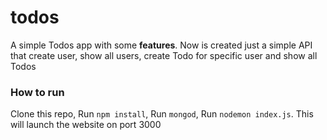 # todos
A simple Todos app with some **features**.
Now is created just a simple API that create user, show all users, create Todo for specific user and show all Todos
### How to run
Clone this repo, Run `npm install`, Run `mongod`, Run `nodemon index.js`. This will launch the website on port 3000
